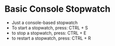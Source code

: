# Basic Console Stopwatch
- Just a console-based stopwatch
- To start a stopwatch, press: CTRL + S
- to stop a stopwatch, press: CTRL + E
- to restart a stopwatch, press: CTRL + R
